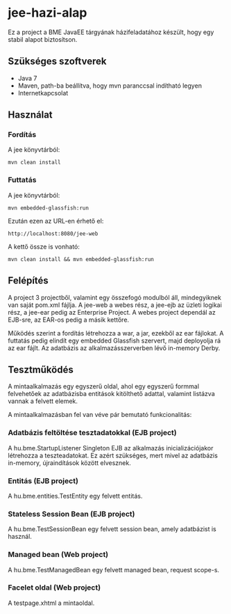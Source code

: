 jee-hazi-alap
=============

Ez a project a BME JavaEE tárgyának házifeladatához készült, hogy egy stabil alapot biztosítson.

Szükséges szoftverek
--------------------

- Java 7
- Maven, path-ba beállítva, hogy mvn paranccsal indítható legyen
- Internetkapcsolat

Használat
---------

### Fordítás

A jee könyvtárból:

    mvn clean install

### Futtatás

A jee könyvtárból:

    mvn embedded-glassfish:run

Ezután ezen az URL-en érhető el:

    http://localhost:8080/jee-web

A kettő össze is vonható:

    mvn clean install && mvn embedded-glassfish:run

Felépítés
---------

A project 3 projectből, valamint egy összefogó modulból áll, mindegyiknek van saját pom.xml fájlja. A jee-web a webes rész, a jee-ejb az üzleti logikai rész, a jee-ear pedig az Enterprise Project. A webes project dependál az EJB-sre, az EAR-os pedig a másik kettőre.

Működés szerint a fordítás létrehozza a war, a jar, ezekből az ear fájlokat. A futtatás pedig elindít egy embedded Glassfish szervert, majd deployolja rá az ear fájlt. Az adatbázis az alkalmazásszerverben lévő in-memory Derby.

Tesztműködés
------------

A mintaalkalmazás egy egyszerű oldal, ahol egy egyszerű formmal felvehetőek az adatbázisba entitások kitölthető adattal, valamint listázva vannak a felvett elemek.

A mintaalkalmazásban fel van véve pár bemutató funkcionalitás:

### Adatbázis feltöltése tesztadatokkal (EJB project)

A hu.bme.StartupListener Singleton EJB az alkalmazás inicializációjakor létrehozza a teszteadatokat. Ez azért szükséges, mert mivel az adatbázis in-memory, újraindítások között elvesznek.

### Entitás (EJB project)

A hu.bme.entities.TestEntity egy felvett entitás.

### Stateless Session Bean (EJB project)

A hu.bme.TestSessionBean egy felvett session bean, amely adatbázist is használ.

### Managed bean (Web project)

A hu.bme.TestManagedBean egy felvett managed bean, request scope-s.

### Facelet oldal (Web project)

A testpage.xhtml a mintaoldal.
